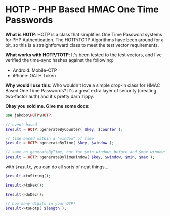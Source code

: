 HOTP - PHP Based HMAC One Time Passwords
========================================

**What is HOTP**:
HOTP is a class that simplifies One Time Password systems for PHP Authentication. The HOTP/TOTP Algorithms have been around for a bit, so this is a straightforward class to meet the test vector requirements.

**What works with HOTP/TOTP**:
It's been tested to the test vectors, and I've verified the time-sync hashes against the following:

* Android: Mobile-OTP
* iPhone: OATH Token

**Why would I use this**:
Who wouldn't love a simple drop-in class for HMAC Based One Time Passwords? It's a great extra layer of security (creating two-factor auth) and it's pretty darn zippy.

**Okay you sold me. Give me some docs**:

```php
use jakobo\HOTP\HOTP;

// event based
$result = HOTP::generateByCounter( $key, $counter );

// time based within a "window" of time
$result = HOTP::generateByTime( $key, $window );

// same as generateByTime, but for $min windows before and $max windows after
$result = HOTP::generateByTimeWindow( $key, $window, $min, $max );
```

with `$result`, you can do all sorts of neat things...

```php
$result->toString();

$result->toHex();

$result->doDec();

// how many digits in your OTP?
$result->toHotp( $length );
```
